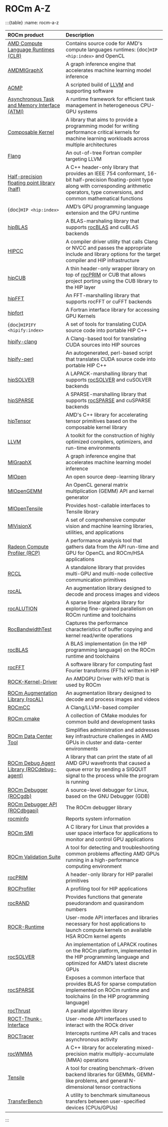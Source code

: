 # ROCm A-Z

:::{table}
:name: rocm-a-z

| ROCm product | Description |
| :---------------- | :------------ |
| [AMD Compute Language Runtimes (CLR)](https://github.com/ROCm-Developer-Tools/clr) | Contains source code for AMD's compute languages runtimes: {doc}`HIP <hip:index>` and OpenCL |
| [AMDMIGraphX](https://github.com/ROCmSoftwarePlatform/AMDMIGraphX/) | A graph inference engine that accelerates machine learning model inference |
| [AOMP](https://github.com/ROCm-Developer-Tools/aomp/) | A scripted build of [LLVM](https://github.com/RadeonOpenCompute/llvm-project) and supporting software |
| [Asynchronous Task and Memory Interface (ATMI)](https://github.com/RadeonOpenCompute/atmi/) | A runtime framework for efficient task management in heterogeneous CPU-GPU systems |
| [Composable Kernel](https://rocm.docs.amd.com/projects/composable_kernel/en/latest/) | A library that aims to provide a programming model for writing performance critical kernels for machine learning workloads across multiple architectures |
| [Flang](https://github.com/ROCm-Developer-Tools/flang/) | An out-of-tree Fortran compiler targeting LLVM |
| [Half-precision floating point library (half)](https://github.com/ROCmSoftwarePlatform/half/) | A C++ header-only library that provides an IEEE 754 conformant, 16-bit half-precision floating-point type along with corresponding arithmetic operators, type conversions, and common mathematical functions |
| {doc}`HIP <hip:index>` | AMD’s GPU programming language extension and the GPU runtime |
| [hipBLAS](https://github.com/ROCmSoftwarePlatform/hipBLAS/) | A BLAS-marshaling library that supports [rocBLAS](https://rocm.docs.amd.com/projects/rocBLAS/en/latest/) and cuBLAS backends |
| [HIPCC](https://rocm.docs.amd.com/projects/HIPCC/en/latest/) | A compiler driver utility that calls Clang or NVCC and passes the appropriate include and library options for the target compiler and HIP infrastructure |
| [hipCUB](https://rocm.docs.amd.com/projects/hipCUB/en/latest/) | A thin header-only wrapper library on top of [rocPRIM](https://rocm.docs.amd.com/projects/rocPRIM/en/latest/) or CUB that allows project porting using the CUB library to the HIP layer |
| [hipFFT](https://rocm.docs.amd.com/projects/hipFFT/en/latest/) | An FFT-marshalling library that supports rocFFT or cuFFT backends |
| [hipfort](https://rocm.docs.amd.com/projects/hipfort/en/latest/) | A Fortran interface library for accessing GPU Kernels |
| {doc}`HIPIFY <hipify:index>` | A set of tools for translating CUDA source code into portable HIP C++ |
| [hipify-clang](https://rocm.docs.amd.com/projects/HIPIFY/en/latest/hipify-clang.html) | A Clang-based tool for translating CUDA sources into HIP sources |
| [hipify-perl](https://rocm.docs.amd.com/projects/HIPIFY/en/latest/hipify-perl.html) | An autogenerated, perl-based script that translates CUDA source code into portable HIP C++ |
| [hipSOLVER](https://rocm.docs.amd.com/projects/hipSOLVER/en/latest/) | A LAPACK-marshalling library that supports [rocSOLVER](https://rocm.docs.amd.com/projects/rocSOLVER/en/latest/) and cuSOLVER backends |
| [hipSPARSE](https://rocm.docs.amd.com/projects/hipSPARSE/en/latest/)  | A SPARSE-marshalling library that supports [rocSPARSE](https://rocm.docs.amd.com/projects/rocSPARSE/en/latest/) and cuSPARSE backends |
| [hipTensor](https://github.com/ROCmSoftwarePlatform/hipTensor) | AMD's C++ library for accelerating tensor primitives based on the composable kernel library |
| [LLVM](https://github.com/RadeonOpenCompute/llvm-project) | A toolkit for the construction of highly optimized compilers, optimizers, and run-time environments |
| [MIGraphX](https://rocm.docs.amd.com/projects/AMDMIGraphX/en/latest/) | A graph inference engine that accelerates machine learning model inference |
| [MIOpen](https://rocm.docs.amd.com/projects/MIOpen/en/latest/) | An open source deep-learning library |
| [MIOpenGEMM](https://github.com/ROCmSoftwarePlatform/MIOpenGEMM) | An OpenCL general matrix multiplication (GEMM) API and kernel generator |
| [MIOpenTensile](https://github.com/ROCmSoftwarePlatform/MIOpenTensile) | Provides host-callable interfaces to Tensile library |
| [MIVisionX](https://rocm.docs.amd.com/projects/MIVisionX/en/latest/doxygen/html/index.html) | A set of comprehensive computer vision and machine learning libraries, utilities, and applications |
| [Radeon Compute Profiler (RCP)](https://github.com/GPUOpen-Tools/radeon_compute_profiler/) | A performance analysis tool that gathers data from the API run-time and GPU for OpenCL and ROCm/HSA applications |
| [RCCL](https://rocm.docs.amd.com/projects/rccl/en/latest/) | A standalone library that provides multi-GPU and multi-node collective communication primitives |
| [rocAL](https://rocm.docs.amd.com/projects/rocAL/en/latest/doxygen/html/index.html) | An augmentation library designed to decode and process images and videos |
| [rocALUTION](https://rocm.docs.amd.com/projects/rocALUTION/en/latest/) | A sparse linear algebra library for exploring fine-grained parallelism on ROCm runtime and toolchains |
| [RocBandwidthTest](https://github.com/RadeonOpenCompute/rocm_bandwidth_test/) | Captures the performance characteristics of buffer copying and kernel read/write operations |
| [rocBLAS](https://rocm.docs.amd.com/projects/rocBLAS/en/latest/)| A BLAS implementation (in the HIP programming language) on the ROCm runtime and toolchains |
| [rocFFT](https://rocm.docs.amd.com/projects/rocFFT/en/latest/) | A software library for computing fast Fourier transforms (FFTs) written in HIP |
| [ROCK-Kernel-Driver](https://github.com/RadeonOpenCompute/ROCK-Kernel-Driver/) | An AMDGPU Driver with KFD that is used by ROCm |
| [ROCm Augmentation Library (rocAL)](https://rocm.docs.amd.com/projects/rocAL/en/latest/doxygen/html/index.html) | An augmentation library designed to decode and process images and videos |
| [ROCmCC](https://rocm.docs.amd.com/en/latest/reference/rocmcc/rocmcc.html) | A Clang/LLVM-based compiler |
| [ROCm cmake](https://github.com/RadeonOpenCompute/rocm-cmake) | A collection of CMake modules for common build and development tasks |
| [ROCm Data Center Tool](https://rocm.docs.amd.com/projects/rdc/en/latest/) | Simplifies administration and addresses key infrastructure challenges in AMD GPUs in cluster and data-center environments |
| [ROCm Debug Agent Library (ROCdebug-agent)](https://github.com/ROCm-Developer-Tools/rocr_debug_agent/) | A library that can print the state of all AMD GPU wavefronts that caused a queue error by sending a SIGQUIT signal to the process while the program is running |
| [ROCm Debugger (ROCgdb)](https://rocm.docs.amd.com/projects/ROCgdb/en/latest/) | A source-level debugger for Linux, based on the GNU Debugger (GDB) |
| [ROCm Debugger API (ROCdbgapi)](https://rocm.docs.amd.com/projects/ROCdbgapi/en/latest/) | The ROCm debugger library |
| [rocminfo](https://github.com/RadeonOpenCompute/rocminfo/) | Reports system information |
| [ROCm SMI](https://github.com/RadeonOpenCompute/rocm_smi_lib/) | A C library for Linux that provides a user space interface for applications to monitor and control GPU applications |
| [ROCm Validation Suite](https://rocm.docs.amd.com/projects/ROCmValidationSuite/en/latest/) | A tool for detecting and troubleshooting common problems affecting AMD GPUs running in a high-performance computing environment |
| [rocPRIM](https://rocm.docs.amd.com/projects/rocPRIM/en/latest/) | A header-only library for HIP parallel primitives |
| [ROCProfiler](https://rocm.docs.amd.com/projects/rocprofiler/en/latest/profiler_home_page.html) | A profiling tool for HIP applications |
| [rocRAND](https://rocm.docs.amd.com/projects/rocRAND/en/latest/) | Provides functions that generate pseudorandom and quasirandom numbers |
| [ROCR-Runtime](https://github.com/RadeonOpenCompute/ROCR-Runtime/) | User-mode API interfaces and libraries necessary for host applications to launch compute kernels on available HSA ROCm kernel agents |
| [rocSOLVER](https://rocm.docs.amd.com/projects/rocSOLVER/en/latest/) | An implementation of LAPACK routines on the ROCm platform, implemented in the HIP programming language and optimized for AMD’s latest discrete GPUs |
| [rocSPARSE](https://rocm.docs.amd.com/projects/rocSPARSE/en/latest/) | Exposes a common interface that provides BLAS for sparse computation implemented on ROCm runtime and toolchains (in the HIP programming language) |
| [rocThrust](https://rocm.docs.amd.com/projects/rocThrust/en/latest/) | A parallel algorithm library |
| [ROCT-Thunk-Interface](https://github.com/RadeonOpenCompute/ROCT-Thunk-Interface/) | User-mode API interfaces used to interact with the ROCk driver |
| [ROCTracer](https://rocm.docs.amd.com/projects/roctracer/en/latest/) | Intercepts runtime API calls and traces asynchronous activity |
| [rocWMMA](https://rocm.docs.amd.com/projects/rocWMMA/en/latest/index.html) | A C++ library for accelerating mixed-precision matrix multiply-accumulate (MMA) operations |
| [Tensile](https://github.com/ROCmSoftwarePlatform/Tensile) | A tool for creating benchmark-driven backend libraries for GEMMs, GEMM-like problems, and general N-dimensional tensor contractions |
| [TransferBench](https://rocm.docs.amd.com/projects/TransferBench/en/latest/) | A utility to benchmark simultaneous transfers between user-specified devices (CPUs/GPUs) |

:::
